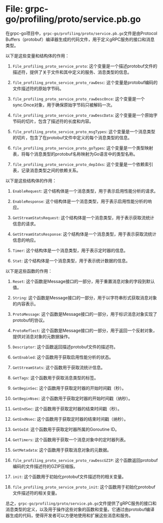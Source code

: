 # File: grpc-go/profiling/proto/service.pb.go

在grpc-go项目中，`grpc-go/profiling/proto/service.pb.go`文件是由Protocol Buffers（protobuf）编译器生成的代码文件，用于定义gRPC服务的接口和消息类型。

以下是这些变量和结构体的作用：

1. `File_profiling_proto_service_proto`: 这个变量是一个描述protobuf文件的描述符，提供了关于文件和其中定义的服务、消息类型的信息。

2. `file_profiling_proto_service_proto_rawDesc`: 这个变量是protobuf编码的文件描述符的原始字节码。

3. `file_profiling_proto_service_proto_rawDescOnce`: 这个变量是一个sync.Once对象，用于确保原始字节码只被解码一次。

4. `file_profiling_proto_service_proto_rawDescData`: 这个变量是一个原始字节码的切片，包含了描述符的长度和内容。

5. `file_profiling_proto_service_proto_msgTypes`: 这个变量是一个消息类型的切片，包含了在protobuf文件中定义的每个消息类型的信息。

6. `file_profiling_proto_service_proto_goTypes`: 这个变量是一个类型映射表，将每个消息类型的protobuf名称映射为Go语言中的类型名称。

7. `file_profiling_proto_service_proto_depIdxs`: 这个变量是一个依赖索引表，记录消息类型之间的依赖关系。

以下是这些结构体的作用：

1. `EnableRequest`: 这个结构体是一个消息类型，用于表示启用性能分析的请求。

2. `EnableResponse`: 这个结构体是一个消息类型，用于表示启用性能分析的响应。

3. `GetStreamStatsRequest`: 这个结构体是一个消息类型，用于表示获取流统计信息的请求。

4. `GetStreamStatsResponse`: 这个结构体是一个消息类型，用于表示获取流统计信息的响应。

5. `Timer`: 这个结构体是一个消息类型，用于表示定时器的信息。

6. `Stat`: 这个结构体是一个消息类型，用于表示统计数据的信息。

以下是这些函数的作用：

1. `Reset`: 这个函数是Message接口的一部分，用于重置消息对象的字段到默认值。

2. `String`: 这个函数是Message接口的一部分，用于以字符串形式获取消息对象的内容表示。

3. `ProtoMessage`: 这个函数是Message接口的一部分，用于标识消息对象实现了protobuf的协议。

4. `ProtoReflect`: 这个函数是Message接口的一部分，用于返回一个反射对象，提供对消息对象的元数据操作。

5. `Descriptor`: 这个函数返回描述protobuf文件的描述符。

6. `GetEnabled`: 这个函数用于获取启用性能分析的状态。

7. `GetStreamStats`: 这个函数用于获取流统计信息。

8. `GetTags`: 这个函数用于获取消息类型的标签。

9. `GetBeginSec`: 这个函数用于获取定时器的开始时间戳（秒）。

10. `GetBeginNsec`: 这个函数用于获取定时器的开始时间戳（纳秒）。

11. `GetEndSec`: 这个函数用于获取定时器的结束时间戳（秒）。

12. `GetEndNsec`: 这个函数用于获取定时器的结束时间戳（纳秒）。

13. `GetGoId`: 这个函数用于获取定时器所属的Goroutine ID。

14. `GetTimers`: 这个函数用于获取一个消息对象中的定时器列表。

15. `GetMetadata`: 这个函数用于获取消息对象的元数据。

16. `file_profiling_proto_service_proto_rawDescGZIP`: 这个函数返回protobuf编码的文件描述符的GZIP压缩版。

17. `init`: 这个函数用于初始化protobuf文件描述符的相关变量。

18. `file_profiling_proto_service_proto_init`: 这个函数用于初始化protobuf文件描述符的相关变量。

总之，`grpc-go/profiling/proto/service.pb.go`文件提供了gRPC服务的接口和消息类型的定义，以及用于操作这些对象的函数和变量。它通过由protobuf编译器生成的代码，使得开发者可以方便地使用和扩展这些消息和服务。

